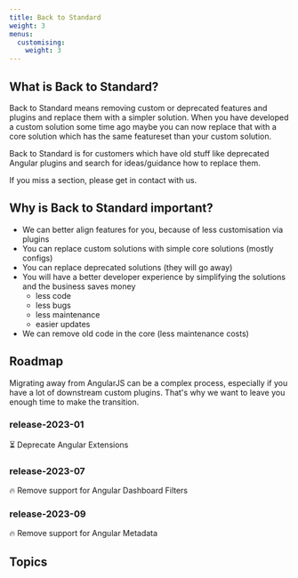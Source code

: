 ```yaml
---
title: Back to Standard
weight: 3
menus:
  customising:
    weight: 3
---
```


## What is Back to Standard?

Back to Standard means removing custom or deprecated features and plugins and replace them with a simpler solution. When you have developed a custom solution some time ago maybe you can now replace that with a core solution which has the same featureset than your custom solution.

Back to Standard is for customers which have old stuff like deprecated Angular plugins and search for ideas/guidance how to replace them.

If you miss a section, please get in contact with us.


## Why is Back to Standard important?

- We can better align features for you, because of less customisation via plugins
- You can replace custom solutions with simple core solutions (mostly configs)
- You can replace deprecated solutions (they will go away)
- You will have a better developer experience by simplifying the solutions and the business saves money
  - less code
  - less bugs
  - less maintenance
  - easier updates
- We can remove old code in the core (less maintenance costs)

## Roadmap

Migrating away from AngularJS can be a complex process, especially if you have a lot of downstream custom plugins. That's why we want to leave you enough time to make the transition.

### release-2023-01

⏳ Deprecate Angular Extensions

### release-2023-07

🔥 Remove support for Angular Dashboard Filters

### release-2023-09

🔥 Remove support for Angular Metadata

## Topics